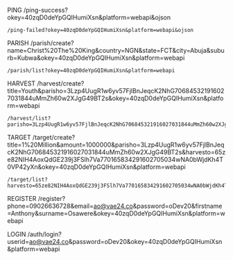 PING
	/ping-success?okey=40zqD0deYpGQIHumiXsn&platform=webapi&ojson

	/ping-failed?okey=40zqD0deYpGQIHumiXsn&platform=webapi&ojson


PARISH
	/parish/create?name=Christ%20The%20King&country=NGN&state=FCT&city=Abuja&suburb=Kubwa&okey=40zqD0deYpGQIHumiXsn&platform=webapi

	/parish/list?okey=40zqD0deYpGQIHumiXsn&platform=webapi


HARVEST
	/harvest/create?title=Youth&parisho=3Lzp4UugR1w6yv57FjlBnJeqcK2NhG706845321916027031844uMmZh60w2XJgG49BT2s&okey=40zqD0deYpGQIHumiXsn&platform=webapi

	/harvest/list?parisho=3Lzp4UugR1w6yv57FjlBnJeqcK2NhG706845321916027031844uMmZh60w2XJgG49BT2s&okey=40zqD0deYpGQIHumiXsn&platform=webapi


TARGET
	/target/create?title=1%20Million&amount=1000000&parisho=3Lzp4UugR1w6yv57FjlBnJeqcK2NhG706845321916027031844uMmZh60w2XJgG49BT2s&harvesto=65ze82NIH4AoxQdGE239j3FSlh7Va770165834291602705034wNA0bWjdKh4T0VP42yXn&okey=40zqD0deYpGQIHumiXsn&platform=webapi

	/target/list?harvesto=65ze82NIH4AoxQdGE239j3FSlh7Va770165834291602705034wNA0bWjdKh4T0VP42yXn&okey=40zqD0deYpGQIHumiXsn&platform=webapi


REGISTER
	/register?phone=09026636728&email=ao@vae24.co&password=oDev20&firstname=Anthony&surname=Osawere&okey=40zqD0deYpGQIHumiXsn&platform=webapi


LOGIN
 /auth/login?userid=ao@vae24.co&password=oDev20&okey=40zqD0deYpGQIHumiXsn&platform=webapi